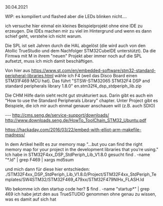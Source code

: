 30.04.2021

WIP: es kompiliert und flashed aber die LEDs blinken nicht....

ich versuche hier einmal ein kleines Beispielprojekt ohne eine IDE zu erzeugen.
Die IDEs machen mir zu viel im Hintergrund und wenn es dann schief geht, verstehe ich nicht warum.

Die SPL ist seit Jahren durch die HAL abgelöst (die wird auch von den
Atollic TrueStudio und dem Nachfolger STM32CubeIDE unterstützt).
Da die Firmwa mit M in ihrem "neuen" Projekt aber immer noch auf die SPL aufsetzt,
muss ich mich damit beschäftigen.

Von hier aus https://www.st.com/en/embedded-software/stm32-standard-peripheral-libraries.html
wähle ich F4 (weil das Disco Board einen STM31F469 MCU hat).
Das führt "STSW-STM32065 	STM32F4 DSP and standard peripherals library 	1.8.0"
en.stm32f4_dsp_stdperiph_lib.zip

Die CHM Hilfe darin sieht recht gut strukturiert aus.
Darin gibt es auch ein "How to use the Standard Peripherals Library" chapter.
Unter Project gibt es Beispiele, die ich mir auch einmal genauer anschauen will
(z.B. auch SDIO)

--- http://cms.seng.de/service-support/downloads/
    http://www.downloads.seng.de/HowTo_ToolChain_STM32_Ubuntu.pdf

https://hackaday.com/2016/03/22/embed-with-elliot-arm-makefile-madness/

In dem Artikel heißt es zur memory map "...but you can find the right memory map for your project in the development libraries that you’re using."
Ich habe in STM32F4xx_DSP_StdPeriph_Lib_V1.8.0 gesucht
  find . -name "*.ld" | grep F469 | xargs md5sum

und mich dann für diese hier entschieden:
./STM32F4xx_DSP_StdPeriph_Lib_V1.8.0/Project/STM32F4xx_StdPeriph_Templates/SW4STM32/STM32F469_479xx/STM32F479NIHx_FLASH.ld

Wo bekomme ich den startup code her?
  $ find . -name "startup*" | grep 469
ich habe jetzt den aus TrueSTUDIO genommen ohne genau zu wissen, was es damit auf sich hat


